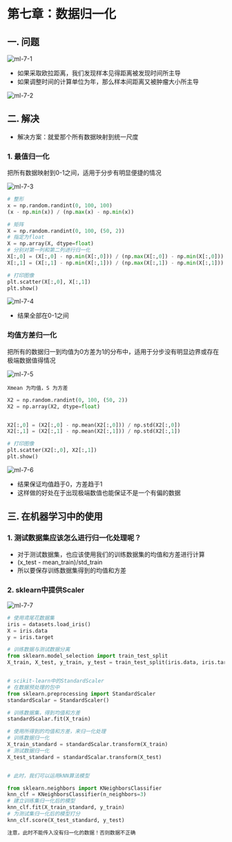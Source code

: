 # 第七章：数据归一化

## 一. 问题
![ml-7-1](https://s2.ax1x.com/2020/01/07/lcgs2R.md.png)

* 如果采取欧拉距离，我们发现样本见得距离被发现时间所主导
* 如果调整时间的计算单位为年，那么样本间距离又被肿瘤大小所主导

![ml-7-2](https://s2.ax1x.com/2020/01/07/lcggr6.md.png)

## 二. 解决
* 解决方案：就爱那个所有数据映射到统一尺度

### 1. 最值归一化
把所有数据映射到0-1之间，适用于分步有明显便捷的情况

![ml-7-3](https://s2.ax1x.com/2020/01/07/lcghIe.png)

```python
# 整形
x = np.random.randint(0, 100, 100) 
(x - np.min(x)) / (np.max(x) - np.min(x))

# 矩阵
X = np.random.randint(0, 100, (50, 2))
# 指定为float
X = np.array(X, dtype=float)
# 分别对第一列和第二列进行归一化
X[:,0] = (X[:,0] - np.min(X[:,0])) / (np.max(X[:,0]) - np.min(X[:,0]))
X[:,1] = (X[:,1] - np.min(X[:,1])) / (np.max(X[:,1]) - np.min(X[:,1]))

# 打印图像
plt.scatter(X[:,0], X[:,1])
plt.show()
```
![ml-7-4](https://s2.ax1x.com/2020/01/07/lcgbsP.png)

* 结果全部在0-1之间

### 均值方差归一化
把所有的数据归一到均值为0方差为1的分布中，适用于分步没有明显边界或存在极端数据值得情况<br>

![ml-7-5](https://s2.ax1x.com/2020/01/08/lgI2F0.png)

`Xmean 为均值，S 为方差`
```python
X2 = np.random.randint(0, 100, (50, 2))
X2 = np.array(X2, dtype=float)


X2[:,0] = (X2[:,0] - np.mean(X2[:,0])) / np.std(X2[:,0])
X2[:,1] = (X2[:,1] - np.mean(X2[:,1])) / np.std(X2[:,1])

# 打印图像
plt.scatter(X2[:,0], X2[:,1])
plt.show()

```
![ml-7-6](https://s2.ax1x.com/2020/01/08/lgITm9.png)

* 结果保证均值趋于0，方差趋于1
* 这样做的好处在于出现极端数值也能保证不是一个有偏的数据


## 三. 在机器学习中的使用

### 1. 测试数据集应该怎么进行归一化处理呢？
* 对于测试数据集，也应该使用我们的训练数据集的均值和方差进行计算
* (x_test - mean_train)/std_train
* 所以要保存训练数据集得到的均值和方差

### 2. sklearn中提供Scaler

![ml-7-7](https://s2.ax1x.com/2020/01/08/lgILY6.md.png)

```python
# 使用鸢尾花数据集
iris = datasets.load_iris()
X = iris.data
y = iris.target

# 训练数据与测试数据分离
from sklearn.model_selection import train_test_split
X_train, X_test, y_train, y_test = train_test_split(iris.data, iris.target, test_size=0.2, random_state=666)


# scikit-learn中的StandardScaler
# 在数据预处理的包中
from sklearn.preprocessing import StandardScaler 
standardScalar = StandardScaler() 

# 训练数据集，得到均值和方差
standardScalar.fit(X_train)

# 使用所得到的均值和方差，来归一化处理
# 训练数据归一化
X_train_standard = standardScalar.transform(X_train)
# 测试数据归一化
X_test_standard = standardScalar.transform(X_test) 


# 此时，我们可以运用kNN算法模型

from sklearn.neighbors import KNeighborsClassifier
knn_clf = KNeighborsClassifier(n_neighbors=3)
# 建立训练集归一化后的模型
knn_clf.fit(X_train_standard, y_train)
# 为测试集归一化后的模型打分
knn_clf.score(X_test_standard, y_test)

注意，此时不能传入没有归一化的数据！否则数据不正确

```





<comment/>